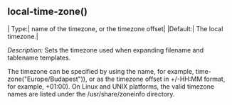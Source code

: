 ## local-time-zone()

|  Type:|      name of the timezone, or the timezone offset|
|Default:|   The local timezone.|

*Description:* Sets the timezone used when expanding filename and
tablename templates.

The timezone can be specified by using the name, for example,
time-zone(\"Europe/Budapest\")), or as the timezone offset in +/-HH:MM
format, for example, +01:00). On Linux and UNIX platforms, the valid
timezone names are listed under the /usr/share/zoneinfo directory.
